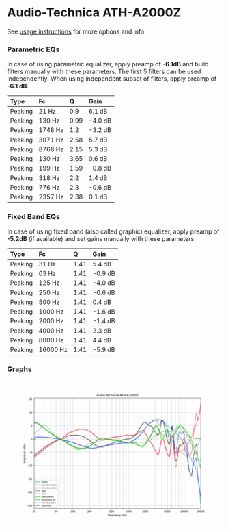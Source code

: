 # Audio-Technica ATH-A2000Z
See [usage instructions](https://github.com/jaakkopasanen/AutoEq#usage) for more options and info.

### Parametric EQs
In case of using parametric equalizer, apply preamp of **-6.1dB** and build filters manually
with these parameters. The first 5 filters can be used independently.
When using independent subset of filters, apply preamp of **-6.1 dB**.

| Type    | Fc      |    Q | Gain    |
|:--------|:--------|:-----|:--------|
| Peaking | 21 Hz   | 0.9  | 6.1 dB  |
| Peaking | 130 Hz  | 0.99 | -4.0 dB |
| Peaking | 1748 Hz | 1.2  | -3.2 dB |
| Peaking | 3071 Hz | 2.58 | 5.7 dB  |
| Peaking | 8768 Hz | 2.15 | 5.3 dB  |
| Peaking | 130 Hz  | 3.65 | 0.6 dB  |
| Peaking | 199 Hz  | 1.59 | -0.8 dB |
| Peaking | 318 Hz  | 2.2  | 1.4 dB  |
| Peaking | 776 Hz  | 2.3  | -0.6 dB |
| Peaking | 2357 Hz | 2.38 | 0.1 dB  |

### Fixed Band EQs
In case of using fixed band (also called graphic) equalizer, apply preamp of **-5.2dB**
(if available) and set gains manually with these parameters.

| Type    | Fc       |    Q | Gain    |
|:--------|:---------|:-----|:--------|
| Peaking | 31 Hz    | 1.41 | 5.4 dB  |
| Peaking | 63 Hz    | 1.41 | -0.9 dB |
| Peaking | 125 Hz   | 1.41 | -4.0 dB |
| Peaking | 250 Hz   | 1.41 | -0.6 dB |
| Peaking | 500 Hz   | 1.41 | 0.4 dB  |
| Peaking | 1000 Hz  | 1.41 | -1.6 dB |
| Peaking | 2000 Hz  | 1.41 | -1.4 dB |
| Peaking | 4000 Hz  | 1.41 | 2.3 dB  |
| Peaking | 8000 Hz  | 1.41 | 4.4 dB  |
| Peaking | 16000 Hz | 1.41 | -5.9 dB |

### Graphs
![](./Audio-Technica%20ATH-A2000Z.png)
